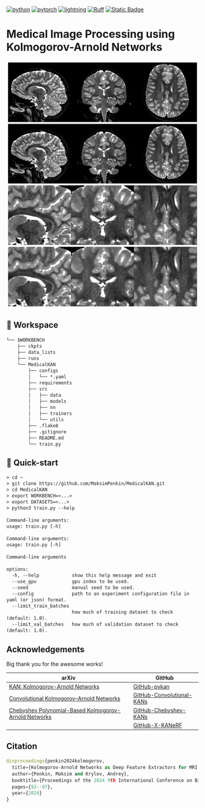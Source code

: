 [![python](https://img.shields.io/badge/-Python_3.11-blue?logo=python&logoColor=white)](https://www.python.org/downloads/release/python-31111/)
[![pytorch](https://img.shields.io/badge/PyTorch_2.6.0-ee4c2c?logo=pytorch&logoColor=white)](https://pytorch.org/get-started/locally/)
[![lightning](https://img.shields.io/badge/-Lightning_2.0+-792ee5?logo=pytorchlightning&logoColor=white)](https://pytorchlightning.ai/)
[![Ruff](https://img.shields.io/endpoint?url=https://raw.githubusercontent.com/astral-sh/ruff/main/assets/badge/v2.json)](https://github.com/astral-sh/ruff)
[![Static Badge](https://badgen.net/static/flake8/passed/green)](https://flake8.pycqa.org/en/latest/)


# Medical Image Processing using Kolmogorov-Arnold Networks

![alt text](./example.png)

## 📌 Workspace
```
└── $WORKBENCH
    ├── ckpts
    ├── data_lists
    ├── runs
    └── MedicalKAN
        ├── configs
        │   └── *.yaml
        ├── requirements
        ├── src
        │   ├── data
        │   ├── models
        │   ├── nn
        │   ├── trainers
        │   └── utils
        ├── .flake8
        ├── .gitignore
        ├── README.md
        └── train.py
```

## 📌 Quick-start
```
> cd ~
> git clone https://github.com/MaksimPenkin/MedicalKAN.git
> cd MedicalKAN
> export WORKBENCH=<...>
> export DATASETS=<...>
> python3 train.py --help

Command-line arguments:
usage: train.py [-h]

Command-line arguments:
usage: train.py [-h]

Command-line arguments

options:
  -h, --help            show this help message and exit
  --use_gpu             gpu index to be used.
  --seed                manual seed to be used.
  --config              path to an experiment configuration file in yaml (or json) format.
  --limit_train_batches 
                        how much of training dataset to check (default: 1.0).
  --limit_val_batches   how much of validation dataset to check (default: 1.0).
```

## Acknowledgements
Big thank you for the awesome works!

| arXiv                                                                                        | GitHub                                                                            |
|----------------------------------------------------------------------------------------------|-----------------------------------------------------------------------------------|
| [KAN: Kolmogorov-Arnold Networks](https://arxiv.org/pdf/2404.19756)                          | [GitHub-pykan](https://github.com/KindXiaoming/pykan)                             |
| [Convolutional Kolmogorov–Arnold Networks](https://arxiv.org/pdf/2406.13155v1)               | [GitHub-Convolutional-KANs](https://github.com/AntonioTepsich/Convolutional-KANs) |
| [Chebyshev Polynomial-Based Kolmogorov-Arnold Networks](https://arxiv.org/html/2405.07200v1) | [GitHub-Chebyshev-KANs](https://github.com/SynodicMonth/ChebyKAN)                 |
|                                                                                              | [GitHub-X-KANeRF](https://github.com/lif314/X-KANeRF)                                                                        |


## Citation
```python
@inproceedings{penkin2024kolmogorov,
  title={Kolmogorov-Arnold Networks as Deep Feature Extractors for MRI Reconstruction},
  author={Penkin, Maksim and Krylov, Andrey},
  booktitle={Proceedings of the 2024 9th International Conference on Biomedical Imaging, Signal Processing},
  pages={92--97},
  year={2024}
}
```
